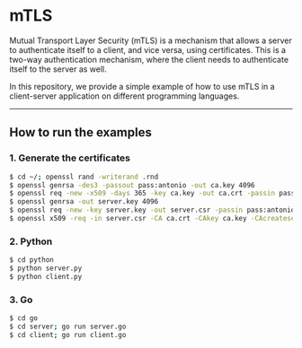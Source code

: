 # mTLS

Mutual Transport Layer Security (mTLS) is a mechanism that allows a server to authenticate itself to a client, and vice versa, using certificates.
This is a two-way authentication mechanism, where the client needs to authenticate itself to the server as well.

In this repository, we provide a simple example of how to use mTLS in a client-server application on different programming languages.

---

## How to run the examples

### 1. Generate the certificates

```bash
$ cd ~/; openssl rand -writerand .rnd
$ openssl genrsa -des3 -passout pass:antonio -out ca.key 4096
$ openssl req -new -x509 -days 365 -key ca.key -out ca.crt -passin pass:antonio -subj "/C=ES/ST=PA/L=A/O=Uniovi/OU=SE/CN=PhD/emailAddress=abc@xyz.com"
$ openssl genrsa -out server.key 4096
$ openssl req -new -key server.key -out server.csr -passin pass:antonio -subj "/C=ES/ST=PA/L=A/O=Uniovi/OU=SE/CN=PhD/emailAddress=abc@xyz.com"
$ openssl x509 -req -in server.csr -CA ca.crt -CAkey ca.key -CAcreateserial -out server.crt -days 365 -sha256 -passin pass:antonio
```

### 2. Python

```bash
$ cd python
$ python server.py
$ python client.py
```

### 3. Go

```bash
$ cd go
$ cd server; go run server.go
$ cd client; go run client.go
```